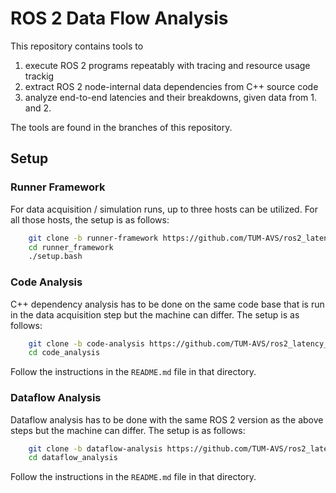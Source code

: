 # ROS 2 Data Flow Analysis

This repository contains tools to
1. execute ROS 2 programs repeatably with tracing and resource usage trackig
2. extract ROS 2 node-internal data dependencies from C++ source code
3. analyze end-to-end latencies and their breakdowns, given data from 1. and 2.

The tools are found in the branches of this repository.

## Setup

### Runner Framework

For data acquisition / simulation runs, up to three hosts can be utilized.
For all those hosts, the setup is as follows:

```bash
    git clone -b runner-framework https://github.com/TUM-AVS/ros2_latency_analysis.git runner_framework
    cd runner_framework
    ./setup.bash
```

### Code Analysis

C++ dependency analysis has to be done on the same code base that is run in the data acquisition step
but the machine can differ.
The setup is as follows:

```bash
    git clone -b code-analysis https://github.com/TUM-AVS/ros2_latency_analysis.git code_analysis
    cd code_analysis
```

Follow the instructions in the `README.md` file in that directory.

### Dataflow Analysis

Dataflow analysis has to be done with the same ROS 2 version as the above steps but the machine can differ.
The setup is as follows:

```bash
    git clone -b dataflow-analysis https://github.com/TUM-AVS/ros2_latency_analysis.git dataflow_analysis
    cd dataflow_analysis
```

Follow the instructions in the `README.md` file in that directory.
